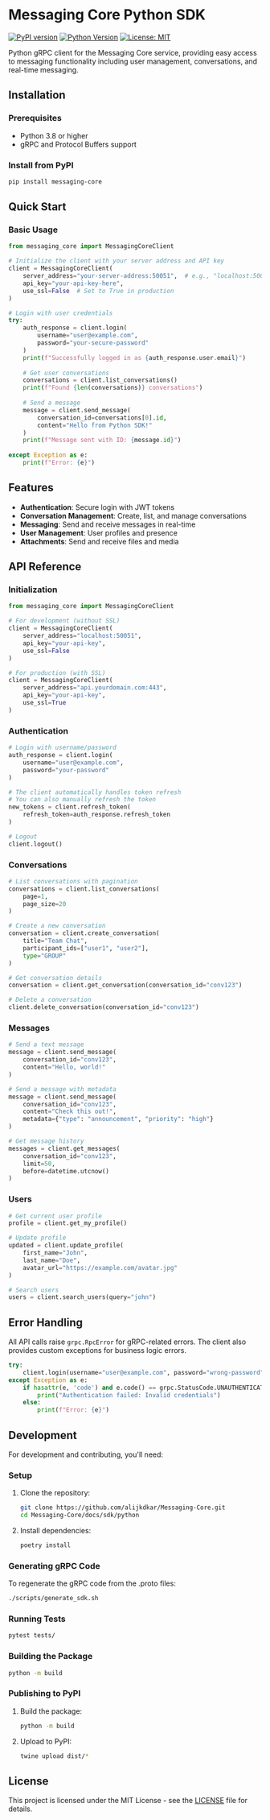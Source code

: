 # Messaging Core Python SDK

[![PyPI version](https://badge.fury.io/py/messaging-core.svg)](https://badge.fury.io/py/messaging-core)
[![Python Version](https://img.shields.io/pypi/pyversions/messaging-core.svg)](https://pypi.org/project/messaging-core/)
[![License: MIT](https://img.shields.io/badge/License-MIT-yellow.svg)](https://opensource.org/licenses/MIT)

Python gRPC client for the Messaging Core service, providing easy access to messaging functionality including user management, conversations, and real-time messaging.

## Installation

### Prerequisites

- Python 3.8 or higher
- gRPC and Protocol Buffers support

### Install from PyPI

```bash
pip install messaging-core
```

## Quick Start

### Basic Usage

```python
from messaging_core import MessagingCoreClient

# Initialize the client with your server address and API key
client = MessagingCoreClient(
    server_address="your-server-address:50051",  # e.g., "localhost:50051"
    api_key="your-api-key-here",
    use_ssl=False  # Set to True in production
)

# Login with user credentials
try:
    auth_response = client.login(
        username="user@example.com",
        password="your-secure-password"
    )
    print(f"Successfully logged in as {auth_response.user.email}")
    
    # Get user conversations
    conversations = client.list_conversations()
    print(f"Found {len(conversations)} conversations")
    
    # Send a message
    message = client.send_message(
        conversation_id=conversations[0].id,
        content="Hello from Python SDK!"
    )
    print(f"Message sent with ID: {message.id}")
    
except Exception as e:
    print(f"Error: {e}")
```

## Features

- **Authentication**: Secure login with JWT tokens
- **Conversation Management**: Create, list, and manage conversations
- **Messaging**: Send and receive messages in real-time
- **User Management**: User profiles and presence
- **Attachments**: Send and receive files and media

## API Reference

### Initialization

```python
from messaging_core import MessagingCoreClient

# For development (without SSL)
client = MessagingCoreClient(
    server_address="localhost:50051",
    api_key="your-api-key",
    use_ssl=False
)

# For production (with SSL)
client = MessagingCoreClient(
    server_address="api.yourdomain.com:443",
    api_key="your-api-key",
    use_ssl=True
)
```

### Authentication

```python
# Login with username/password
auth_response = client.login(
    username="user@example.com",
    password="your-password"
)

# The client automatically handles token refresh
# You can also manually refresh the token
new_tokens = client.refresh_token(
    refresh_token=auth_response.refresh_token
)

# Logout
client.logout()
```

### Conversations

```python
# List conversations with pagination
conversations = client.list_conversations(
    page=1,
    page_size=20
)

# Create a new conversation
conversation = client.create_conversation(
    title="Team Chat",
    participant_ids=["user1", "user2"],
    type="GROUP"
)

# Get conversation details
conversation = client.get_conversation(conversation_id="conv123")

# Delete a conversation
client.delete_conversation(conversation_id="conv123")
```

### Messages

```python
# Send a text message
message = client.send_message(
    conversation_id="conv123",
    content="Hello, world!"
)

# Send a message with metadata
message = client.send_message(
    conversation_id="conv123",
    content="Check this out!",
    metadata={"type": "announcement", "priority": "high"}
)

# Get message history
messages = client.get_messages(
    conversation_id="conv123",
    limit=50,
    before=datetime.utcnow()
)
```

### Users

```python
# Get current user profile
profile = client.get_my_profile()

# Update profile
updated = client.update_profile(
    first_name="John",
    last_name="Doe",
    avatar_url="https://example.com/avatar.jpg"
)

# Search users
users = client.search_users(query="john")
```

## Error Handling

All API calls raise `grpc.RpcError` for gRPC-related errors. The client also provides custom exceptions for business logic errors.

```python
try:
    client.login(username="user@example.com", password="wrong-password")
except Exception as e:
    if hasattr(e, 'code') and e.code() == grpc.StatusCode.UNAUTHENTICATED:
        print("Authentication failed: Invalid credentials")
    else:
        print(f"Error: {e}")
```

## Development

For development and contributing, you'll need:

### Setup

1. Clone the repository:
   ```bash
   git clone https://github.com/alijkdkar/Messaging-Core.git
   cd Messaging-Core/docs/sdk/python
   ```

2. Install dependencies:
   ```bash
   poetry install
   ```

### Generating gRPC Code

To regenerate the gRPC code from the .proto files:

```bash
./scripts/generate_sdk.sh
```

### Running Tests

```bash
pytest tests/
```

### Building the Package

```bash
python -m build
```

### Publishing to PyPI

1. Build the package:
   ```bash
   python -m build
   ```

2. Upload to PyPI:
   ```bash
   twine upload dist/*
   ```

## License

This project is licensed under the MIT License - see the [LICENSE](LICENSE) file for details.
